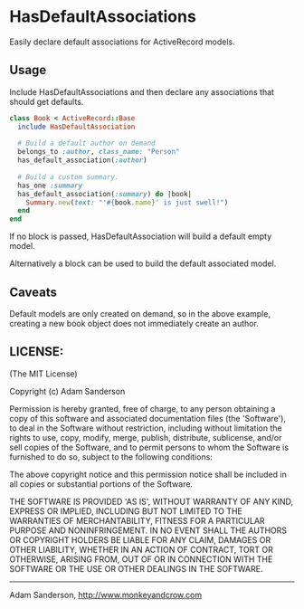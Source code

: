 HasDefaultAssociations
======================

Easily declare default associations for ActiveRecord models.

Usage
-----

Include HasDefaultAssociations and then declare any associations that should 
get defaults.

~~~ ruby
class Book < ActiveRecord::Base
  include HasDefaultAssociation
  
  # Build a default author on demand
  belongs_to :author, class_name: "Person"
  has_default_association(:author)
  
  # Build a custom summary.
  has_one :summary
  has_default_association(:summary) do |book|
    Summary.new(text: "'#{book.name}' is just swell!")
  end
end
~~~

If no block is passed, HasDefaultAssociation will build a default empty model.

Alternatively a block can be used to build the default associated model.

Caveats
-------

Default models are only created on demand, so in the above example, creating a new
book object does not immediately create an author.

LICENSE:
--------

(The MIT License)

Copyright (c) Adam Sanderson

Permission is hereby granted, free of charge, to any person obtaining
a copy of this software and associated documentation files (the
'Software'), to deal in the Software without restriction, including
without limitation the rights to use, copy, modify, merge, publish,
distribute, sublicense, and/or sell copies of the Software, and to
permit persons to whom the Software is furnished to do so, subject to
the following conditions:

The above copyright notice and this permission notice shall be
included in all copies or substantial portions of the Software.

THE SOFTWARE IS PROVIDED 'AS IS', WITHOUT WARRANTY OF ANY KIND,
EXPRESS OR IMPLIED, INCLUDING BUT NOT LIMITED TO THE WARRANTIES OF
MERCHANTABILITY, FITNESS FOR A PARTICULAR PURPOSE AND NONINFRINGEMENT.
IN NO EVENT SHALL THE AUTHORS OR COPYRIGHT HOLDERS BE LIABLE FOR ANY
CLAIM, DAMAGES OR OTHER LIABILITY, WHETHER IN AN ACTION OF CONTRACT,
TORT OR OTHERWISE, ARISING FROM, OUT OF OR IN CONNECTION WITH THE
SOFTWARE OR THE USE OR OTHER DEALINGS IN THE SOFTWARE.


-----

Adam Sanderson, http://www.monkeyandcrow.com